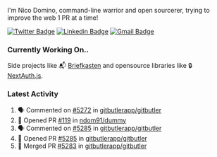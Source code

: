 
I'm Nico Domino, command-line warrior and open sourcerer, trying to improve the web 1 PR at a time!

[![Twitter Badge](https://img.shields.io/badge/-@ndom91-1ca0f1?style=flat-square&labelColor=1ca0f1&logo=twitter&logoColor=white&link=https://twitter.com/ndom91)](https://twitter.com/ndom91) [![Linkedin Badge](https://img.shields.io/badge/-ndom91-blue?style=flat-square&logo=Linkedin&logoColor=white&link=https://www.linkedin.com/in/ndom91/)](https://www.linkedin.com/in/ndom91/) [![Gmail Badge](https://img.shields.io/badge/-yo@ndo.dev-c14438?style=flat-square&logo=mail.ru&logoColor=white&link=mailto:yo@ndo.dev)](mailto:yo@ndo.dev)

### Currently Working On..

Side projects like 📬 [Briefkasten](https://briefkastenhq.com) and opensource libraries like 🔒 [NextAuth.js](https://github.com/nextauthjs/next-auth).

<!--START_SECTION_PROFILE_VIEWS:readme-info-->
<!--END_SECTION_PROFILE_VIEWS:readme-info-->

<!--START_SECTION_DAILY_COMMIT:readme-info-->
<!--END_SECTION_DAILY_COMMIT:readme-info-->

<!--START_SECTION_WEEKLY_COMMIT:readme-info-->
<!--END_SECTION_WEEKLY_COMMIT:readme-info-->

### Latest Activity

<!--START_SECTION:activity-->
1. 🗣 Commented on [#5272](https://github.com/gitbutlerapp/gitbutler/issues/5272#issuecomment-2432807160) in [gitbutlerapp/gitbutler](https://github.com/gitbutlerapp/gitbutler)
2. 💪 Opened PR [#119](https://github.com/ndom91/dummy/pull/119) in [ndom91/dummy](https://github.com/ndom91/dummy)
3. 🗣 Commented on [#5285](https://github.com/gitbutlerapp/gitbutler/pull/5285#issuecomment-2432513251) in [gitbutlerapp/gitbutler](https://github.com/gitbutlerapp/gitbutler)
4. 💪 Opened PR [#5285](https://github.com/gitbutlerapp/gitbutler/pull/5285) in [gitbutlerapp/gitbutler](https://github.com/gitbutlerapp/gitbutler)
5. 🎉 Merged PR [#5283](https://github.com/gitbutlerapp/gitbutler/pull/5283) in [gitbutlerapp/gitbutler](https://github.com/gitbutlerapp/gitbutler)
<!--END_SECTION:activity-->
